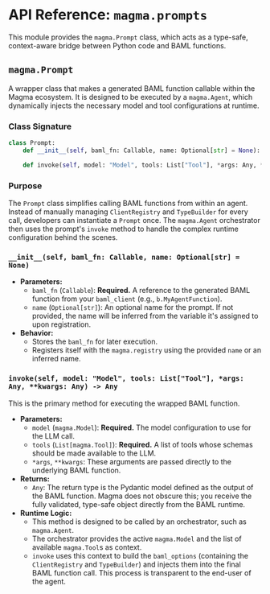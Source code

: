 # API Reference: `magma.prompts`

This module provides the `magma.Prompt` class, which acts as a type-safe, context-aware bridge between Python code and BAML functions.

## `magma.Prompt`

A wrapper class that makes a generated BAML function callable within the Magma ecosystem. It is designed to be executed by a `magma.Agent`, which dynamically injects the necessary model and tool configurations at runtime.

### Class Signature

```python
class Prompt:
    def __init__(self, baml_fn: Callable, name: Optional[str] = None): ...

    def invoke(self, model: "Model", tools: List["Tool"], *args: Any, **kwargs: Any) -> Any: ...
```

### Purpose

The `Prompt` class simplifies calling BAML functions from within an agent. Instead of manually managing `ClientRegistry` and `TypeBuilder` for every call, developers can instantiate a `Prompt` once. The `magma.Agent` orchestrator then uses the prompt's `invoke` method to handle the complex runtime configuration behind the scenes.

### `__init__(self, baml_fn: Callable, name: Optional[str] = None)`

*   **Parameters:**
    *   `baml_fn` (`Callable`): **Required.** A reference to the generated BAML function from your `baml_client` (e.g., `b.MyAgentFunction`).
    *   `name` (`Optional[str]`): An optional name for the prompt. If not provided, the name will be inferred from the variable it's assigned to upon registration.
*   **Behavior:**
    *   Stores the `baml_fn` for later execution.
    *   Registers itself with the `magma.registry` using the provided `name` or an inferred name.

### `invoke(self, model: "Model", tools: List["Tool"], *args: Any, **kwargs: Any) -> Any`

This is the primary method for executing the wrapped BAML function.

*   **Parameters:**
    *   `model` (`magma.Model`): **Required.** The model configuration to use for the LLM call.
    *   `tools` (`List[magma.Tool]`): **Required.** A list of tools whose schemas should be made available to the LLM.
    *   `*args`, `**kwargs`: These arguments are passed directly to the underlying BAML function.
*   **Returns:**
    *   `Any`: The return type is the Pydantic model defined as the output of the BAML function. Magma does not obscure this; you receive the fully validated, type-safe object directly from the BAML runtime.
*   **Runtime Logic:**
    *   This method is designed to be called by an orchestrator, such as `magma.Agent`.
    *   The orchestrator provides the active `magma.Model` and the list of available `magma.Tool`s as context.
    *   `invoke` uses this context to build the `baml_options` (containing the `ClientRegistry` and `TypeBuilder`) and injects them into the final BAML function call. This process is transparent to the end-user of the agent.